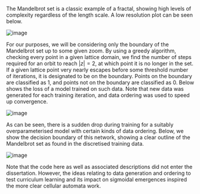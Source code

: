 The Mandelbrot set is a classic example of a fractal, showing high levels of complexity regardless of the length scale. A low resolution plot can be seen below.

![image](https://github.com/L-M00/Sudden-changes-with-scale-in-deep-learning-applications/assets/125475518/b2b8dbc1-40ee-4ce2-a880-cdcb99eb0083)

For our purposes, we will be considering only the boundary of the Mandelbrot set up to some given zoom. 
By using a greedy algorithm, checking every point in a given lattice domain, we find the number of steps required for an orbit to reach $|z|=2$, at which point it is no longer in the set.
If a given lattice point very nearly escapes before some threshold number of iterations, it is designated to be on the boundary.
Points on the boundary are classified as 1, and points not on the boundary are classified as 0.
Below shows the loss of a model trained on such data. Note that new data was generated for each training iteration, and data ordering was used to speed up convergence.

![image](https://github.com/L-M00/Sudden-changes-with-scale-in-deep-learning-applications/assets/125475518/24bf6b9e-44f9-47c0-b218-7af1754dd300)

As can be seen, there is a sudden drop during training for a suitably overparameterised model with certain kinds of data ordering.
Below, we show the decision boundary of this network, showing a clear outline of the Mandelbrot set as found in the discretised training data.

![image](https://github.com/L-M00/Sudden-changes-with-scale-in-deep-learning-applications/assets/125475518/7378e5f6-1b00-42fc-934f-02da52d37392)

Note that the code here as well as associated descriptions did not enter the dissertation. 
However, the ideas relating to data generation and ordering to test curriculum learning and its impact on sigmoidal emergences inspired the more clear cellular automata work.
